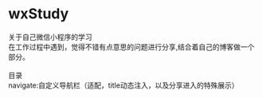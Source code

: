 # wxStudy
关于自己微信小程序的学习<br>
在工作过程中遇到，觉得不错有点意思的问题进行分享,结合着自己的博客做一个部分。<br>
<br>
目录<br>
navigate:自定义导航栏（适配，title动态注入，以及分享进入的特殊展示）
